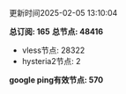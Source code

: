更新时间2025-02-05 13:10:04

**总订阅: 165**
**总节点: 48416**
- vless节点: 28322
- hysteria2节点: 2

**google ping有效节点: 570**
